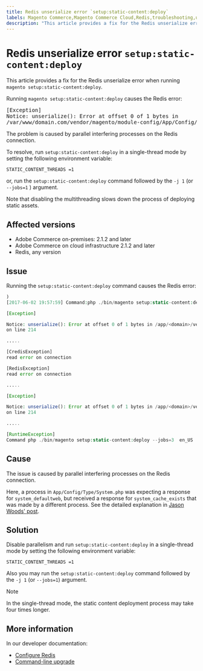 ```yaml
---
title: Redis unserialize error `setup:static-content:deploy`
labels: Magento Commerce,Magento Commerce Cloud,Redis,troubleshooting,unserialize error,Adobe Commerce,cloud infrastructure,on-premises
description: "This article provides a fix for the Redis unserialize error when running `magento setup:static-content:deploy`."
---
```


# Redis unserialize error `setup:static-content:deploy`

This article provides a fix for the Redis unserialize error when running `magento setup:static-content:deploy`.

Running `magento setup:static-content:deploy` causes the Redis error:

<pre>[Exception]
Notice: unserialize(): Error at offset 0 of 1 bytes in
/var/www/domain.com/vendor/magento/module-config/App/Config/Type/System.php on line 214</pre>

The problem is caused by parallel interfering processes on the Redis connection.

To resolve, run `setup:static-content:deploy` in a single-thread mode by setting the following environment variable:

```clike
STATIC_CONTENT_THREADS =1
```

or, run the `setup:static-content:deploy` command followed by the `-j 1` (or `--jobs=1` ) argument.

Note that disabling the multithreading slows down the process of deploying static assets.

## Affected versions

* Adobe Commerce on-premises: 2.1.2 and later
* Adobe Commerce on cloud infrastructure 2.1.2 and later
* Redis, any version

## Issue

Running the `setup:static-content:deploy` command causes the Redis error:

```php
)
[2017-06-02 19:57:59] Command:php ./bin/magento setup:static-content:deploy --jobs=3  en_US

[Exception]

Notice: unserialize(): Error at offset 0 of 1 bytes in /app/<domain>/vendor/magento/module-config/App/Config/Type/System.php
on line 214

.....

[CredisException]
read error on connection

[RedisException]
read error on connection

.....

[Exception]

Notice: unserialize(): Error at offset 0 of 1 bytes in /app/<domain>/vendor/magento/module-config/App/Config/Type/System.php
on line 214

.....

[RuntimeException]
Command php ./bin/magento setup:static-content:deploy --jobs=3  en_US  returned code 3
```

## Cause

The issue is caused by parallel interfering processes on the Redis connection.

Here, a process in `App/Config/Type/System.php` was expecting a response for `system_defaultweb`, but received a response for `system_cache_exists` that was made by a different process. See the detailed explanation in [Jason Woods' post](https://github.com/magento/magento2/issues/9287#issuecomment-302362283).

## Solution

Disable parallelism and run `setup:static-content:deploy` in a single-thread mode by setting the following environment variable:

```clike
STATIC_CONTENT_THREADS =1
```

Also you may run the `setup:static-content:deploy` command followed by the `-j 1` (or `--jobs=1`) argument.

>[!NOTE]
>
>In the single-thread mode, the static content deployment process may take four times longer.

## More information

In our developer documentation:

* [Configure Redis](http://devdocs.magento.com/guides/v2.2/config-guide/redis/config-redis.html)
* [Command-line upgrade](http://devdocs.magento.com/guides/v2.2/comp-mgr/cli/cli-upgrade.html)
